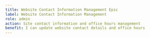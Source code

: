 ```yaml
---
title: Website Contact Information Management Epic
label: Website Contact Information Management
role: admin
action: Site contact information and office hours management
benefit: I can update website contact details and office hours
---
```

